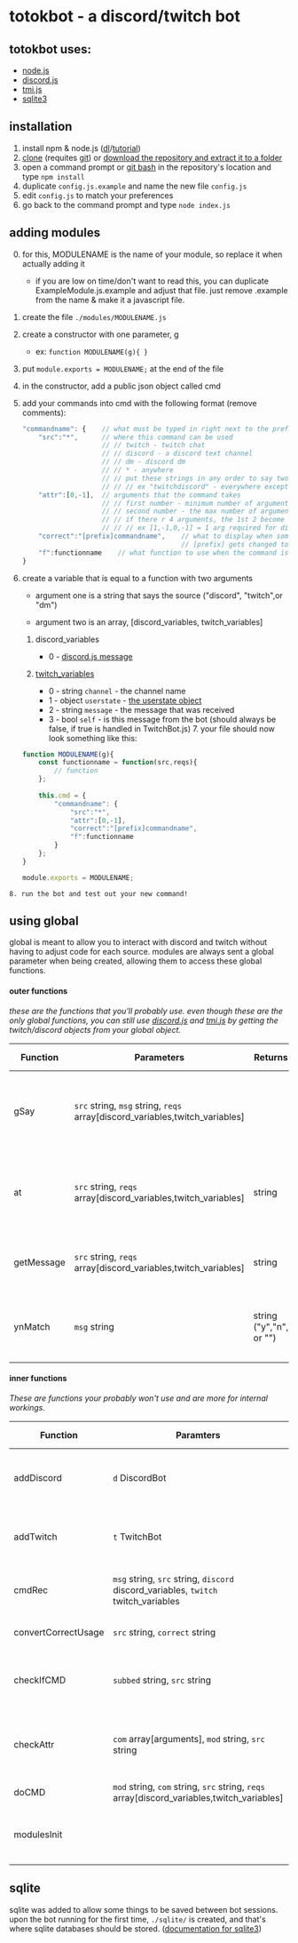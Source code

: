 # totokbot - a discord/twitch bot

## totokbot uses:

  - [node.js](https://nodejs.org/)
  - [discord.js](https://discord.js.org/)
  - [tmi.js](https://tmijs.org/)
  - [sqlite3](https://github.com/mapbox/node-sqlite3)

## installation

  1. install npm & node.js ([dl](https://nodejs.org/en/download/)/[tutorial](https://nodejs.org/en/download/package-manager/))
  2. [clone](https://help.github.com/articles/cloning-a-repository/) (requites [git](https://git-scm.com/downloads)) or [download the repository and extract it to a folder](https://github.com/totok13/totokbot/archive/master.zip)
  3. open a command prompt or [git bash](https://git-scm.com/downloads) in the repository's location and type ```npm install```
  4. duplicate ```config.js.example``` and name the new file ```config.js```
  5. edit ```config.js``` to match your preferences
  6. go back to the command prompt and type ```node index.js```

## adding modules

  0. for this, MODULENAME is the name of your module, so replace it when actually adding it
  
      * if you are low on time/don't want to read this, you can duplicate ExampleModule.js.example and adjust that file. just remove .example from the name & make it a javascript file.
	  
  1. create the file ```./modules/MODULENAME.js```
  2. create a constructor with one parameter, g
      * ex: ```function MODULENAME(g){ }```
  3. put ```module.exports = MODULENAME;``` at the end of the file
  4. in the constructor, add a public json object called cmd
  5. add your commands into cmd with the following format (remove comments):
        ```javascript
        "commandname": {    // what must be typed in right next to the prefix (!commandname)
            "src":"*",      // where this command can be used
                            // // twitch - twitch chat
                            // // discord - a discord text channel
                            // // dm - discord dm
                            // // * - anywhere
                            // // put these strings in any order to say two places
                            // // // ex "twitchdiscord" - everywhere except discord dms
            "attr":[0,-1],  // arguments that the command takes
                            // // first number - minimum number of arguments
                            // // second number - the max number of arguments (-1 is no cap)
                            // // if there r 4 arguments, the 1st 2 become discord's cap and the last 2 r twitch's
                            // // // ex [1,-1,0,-1] = 1 arg required for discord, 0 required for twitch
            "correct":"[prefix]commandname",    // what to display when someone enters the wrong # of args
                                                // [prefix] gets changed to the prefix that is being used
            "f":functionname    // what function to use when the command is ran
        }
        ```
  6. create a variable that is equal to a function with two arguments
  
      * argument one is a string that says the source ("discord", "twitch",or "dm")
	  
      * argument two is an array, [discord_variables, twitch_variables]
	  
      1. discord_variables
          * 0 - [discord.js message](https://discord.js.org/#/docs/main/stable/class/Message)
		
      2. [twitch_variables](https://docs.tmijs.org/v1.2.1/Events.html#message)
          * 0 - string ```channel``` - the channel name
          * 1 - object ```userstate``` - [the userstate object](https://docs.tmijs.org/v1.2.1/Events.html#message)
          * 2 - string ```message``` - the message that was received
          * 3 - bool ```self``` - is this message from the bot (should always be false, if true is handled in TwitchBot.js)
    7. your file should now look something like this:
        ```javascript
        function MODULENAME(g){
            const functionname = function(src,reqs){
                // function
            };
    
            this.cmd = {
                "commandname": {
                    "src":"*",
                    "attr":[0,-1],
                    "correct":"[prefix]commandname",
                    "f":functionname
                }
            };
        }
  
        module.exports = MODULENAME;
        ```
    8. run the bot and test out your new command!

## using global
global is meant to allow you to interact with discord and twitch without having to adjust code for each source. modules are always sent a global parameter when being created, allowing them to access these global functions.

#### outer functions
*these are the functions that you'll probably use. even though these are the only global functions, you can still use [discord.js](https://discord.js.org/#/docs/main/stable/general/welcome) and [tmi.js](https://docs.tmijs.org/) by getting the twitch/discord objects from your global object.*

Function | Parameters | Returns | What it does
-------- | ---------- | ------- | ------------
gSay | ```src``` string, ```msg``` string, ```reqs``` array[discord_variables,twitch_variables] | | Sends a messge to either Discord or Twitch depending on ```src```
at | ```src``` string, ```reqs``` array[discord_variables,twitch_variables] | string | Returns the string needed to @ the sender of the message
getMessage | ```src``` string, ```reqs``` array[discord_variables,twitch_variables] | string | Returns the message sent as a string
ynMatch | ```msg``` string | string ("y","n", or "") | Checks if string matches yes or no (vars g.y,g.n)

#### inner functions
*These are functions your probably won't use and are more for internal workings.*

Function | Paramters | What it does
-------- | --------- | ------------
addDiscord | ```d``` DiscordBot | Adds the DiscordBot object to the global object
addTwitch | ```t``` TwitchBot | Adds the TwitchBot object to the global object
cmdRec | ```msg``` string, ```src``` string, ```discord``` discord_variables, ```twitch``` twitch_variables | Checks whether or not to do a command
convertCorrectUsage | ```src``` string, ```correct``` string | Formats a command's "correct"
checkIfCMD | ```subbed``` string, ```src``` string | Checks if a command exists and if it fits the source
checkAttr | ```com``` array[arguments], ```mod``` string, ```src``` string | Checks if submitted command fits the number of attributes
doCMD | ```mod``` string, ```com``` string, ```src``` string, ```reqs``` array[discord_variables,twitch_variables] | Does a command
modulesInit | | Gets all modules & adds them to active modules

## sqlite
sqlite was added to allow some things to be saved between bot sessions. upon the bot running for the first time, ```./sqlite/``` is created, and that's where sqlite databases should be stored. ([documentation for sqlite3](https://github.com/mapbox/node-sqlite3/wiki))
